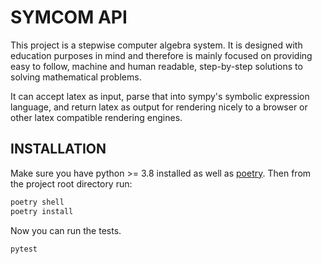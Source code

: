 # SYMCOM API

This project is a stepwise computer algebra system. It is designed with education purposes in mind and therefore is mainly focused on providing easy to follow, machine and human readable, step-by-step solutions to solving mathematical problems.

It can accept latex as input, parse that into sympy's symbolic expression language, and return latex as output for rendering nicely to a browser or other latex compatible rendering engines.


## INSTALLATION

Make sure you have python >= 3.8 installed as well as [poetry](https://python-poetry.org/).
Then from the project root directory run:

```bash
poetry shell
poetry install
```

Now you can run the tests.

```bash
pytest
```
